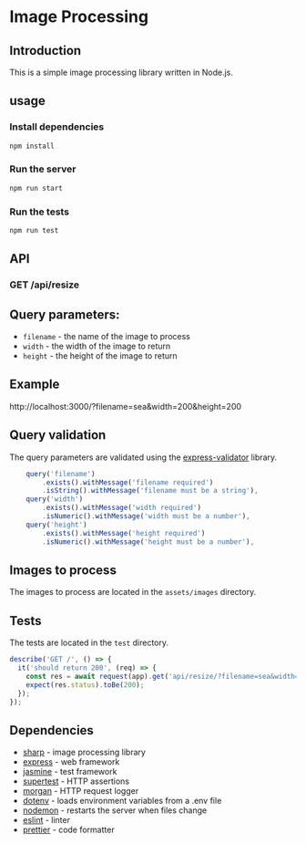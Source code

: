 # Image Processing

## Introduction

This is a simple image processing library written in Node.js.

## usage

### Install dependencies

```bash
npm install
```

### Run the server

```bash
npm run start
```

### Run the tests

```bash
npm run test
```

## API

### GET /api/resize

## Query parameters:

-   `filename` - the name of the image to process
-   `width` - the width of the image to return
-   `height` - the height of the image to return

## Example

http://localhost:3000/?filename=sea&width=200&height=200

## Query validation

The query parameters are validated using the [express-validator](https://www.npmjs.com/package/express-validator) library.

```javascript
    query('filename')
        .exists().withMessage('filename required')
        .isString().withMessage('filename must be a string'),
    query('width')
        .exists().withMessage('width required')
        .isNumeric().withMessage('width must be a number'),
    query('height')
        .exists().withMessage('height required')
        .isNumeric().withMessage('height must be a number'),
```

## Images to process

The images to process are located in the `assets/images` directory.

## Tests

The tests are located in the `test` directory.

<!-- example for test -->

```javascript
describe('GET /', () => {
  it('should return 200', (req) => {
    const res = await request(app).get('api/resize/?filename=sea&width=200&height=200');
    expect(res.status).toBe(200);
  });
});
```

## Dependencies

-   [sharp](https://www.npmjs.com/package/sharp) - image processing library
-   [express](https://www.npmjs.com/package/express) - web framework
-   [jasmine](https://www.npmjs.com/package/jasmine) - test framework
-   [supertest](https://www.npmjs.com/package/supertest) - HTTP assertions
-   [morgan](https://www.npmjs.com/package/morgan) - HTTP request logger
-   [dotenv](https://www.npmjs.com/package/dotenv) - loads environment variables from a .env file
-   [nodemon](https://www.npmjs.com/package/nodemon) - restarts the server when files change
-   [eslint](https://www.npmjs.com/package/eslint) - linter
-   [prettier](https://www.npmjs.com/package/prettier) - code formatter
